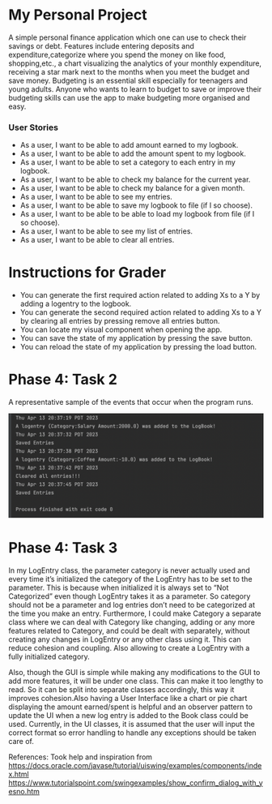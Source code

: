 # My Personal Project

 A simple personal finance application which one can use to check their savings or debt. Features include 
entering deposits and expenditure,categorize where you spend the money on like food, shopping,etc., a chart visualizing
the analytics of your monthly expenditure, receiving a star mark next to the months when
you meet the budget and save money. Budgeting is an essential skill especially for teenagers and young adults. Anyone
who wants to learn to budget to save or improve their budgeting skills can use the app to make budgeting more organised
and easy.


### User Stories
- As a user, I want to be able to add amount earned to my logbook.
- As a user, I want to be able to add the amount spent to my logbook.
- As a user, I want to be able to set a category to each entry in my logbook.
- As a user, I want to be able to check my balance for the current year.
- As a user, I want to be able to check my balance for a given month.
- As a user, I want to be able to see my entries.
- As a user, I want to be able to save my logbook to file (if I so choose). 
- As a user, I want to be able to be able to load my logbook from file (if I so choose).
- As a user, I want to be able to see my list of entries.
- As a user, I want to be able to clear all entries.

# Instructions for Grader

- You can generate the first required action related to adding Xs to a Y by adding a logentry to the logbook.
- You can generate the second required action related to adding Xs to a Y by clearing all entries by pressing remove all
   entries button.
- You can locate my visual component when opening the app.
- You can save the state of my application by pressing the save button.
- You can reload the state of my application by pressing the load button.

# Phase 4: Task 2
 A representative sample of the events that occur when the program runs.

![representative sample](data/task_2.png)

# Phase 4: Task 3
In my LogEntry class, the parameter category is never actually used and every time it’s initialized the category of the 
LogEntry has to be set to the parameter. This is because when initialized it is always set to “Not Categorized” even 
though LogEntry takes it as a parameter. So category should not be a parameter and log entries don’t need to be 
categorized at the time you make an entry. Furthermore, I could make Category a separate class where we can deal with 
Category like changing, adding or any more features related to Category, and could be dealt with separately, without 
creating any changes in LogEntry or any other class using it. This can reduce cohesion and coupling. Also allowing to 
create a LogEntry with a fully initialized category.

Also, though the GUI is simple while making any modifications to the GUI to add more features, it will be under one 
class. This can make it too lengthy to read. So it can be split into separate classes accordingly, this way it improves 
cohesion.Also having a User Interface like a chart or pie chart displaying the amount earned/spent is helpful and an 
observer pattern to update the UI when a new log entry is added to the Book class could be used. Currently, in the UI 
classes, it is assumed that the user will input the correct format so error handling to handle any exceptions should be 
taken care of.

References:
Took help and inspiration from https://docs.oracle.com/javase/tutorial/uiswing/examples/components/index.html
https://www.tutorialspoint.com/swingexamples/show_confirm_dialog_with_yesno.htm